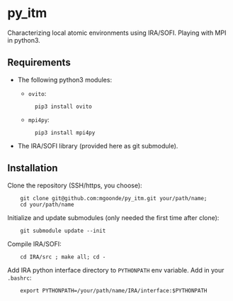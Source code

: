 # py_itm

Characterizing local atomic environments using IRA/SOFI.
Playing with MPI in python3.

## Requirements

 - The following python3 modules:
   - `ovito`:

     ```
       pip3 install ovito
     ```

   - `mpi4py`:
     ```
       pip3 install mpi4py
     ```

 - The IRA/SOFI library (provided here as git submodule).

## Installation

Clone the repository (SSH/https, you choose):

```
    git clone git@github.com:mgoonde/py_itm.git your/path/name;
    cd your/path/name
```

Initialize and update submodules (only needed the first time after clone):

```
    git submodule update --init
```

Compile IRA/SOFI:

```
    cd IRA/src ; make all; cd -
```

Add IRA python interface directory to `PYTHONPATH` env variable. Add in your `.bashrc`:

```
    export PYTHONPATH=/your/path/name/IRA/interface:$PYTHONPATH
```
